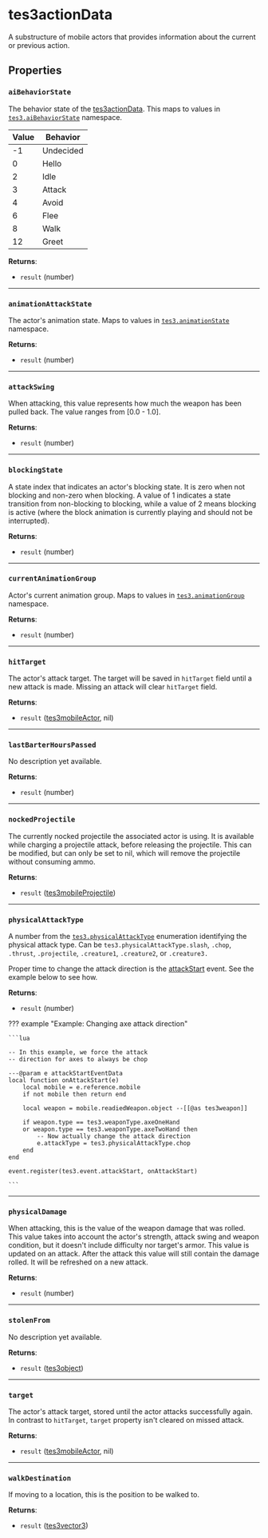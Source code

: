 # tes3actionData
<div class="search_terms" style="display: none">tes3actiondata, actiondata</div>

<!---
	This file is autogenerated. Do not edit this file manually. Your changes will be ignored.
	More information: https://github.com/MWSE/MWSE/tree/master/docs
-->

A substructure of mobile actors that provides information about the current or previous action.

## Properties

### `aiBehaviorState`
<div class="search_terms" style="display: none">aibehaviorstate</div>

The behavior state of the [tes3actionData](https://mwse.github.io/MWSE/types/tes3actionData). This maps to values in [`tes3.aiBehaviorState`](https://mwse.github.io/MWSE/references/ai-behavior-states/) namespace.

Value | Behavior
----- | ---------
-1    | Undecided
 0    | Hello
 2    | Idle
 3    | Attack
 4    | Avoid
 6    | Flee
 8    | Walk
12    | Greet

**Returns**:

* `result` (number)

***

### `animationAttackState`
<div class="search_terms" style="display: none">animationattackstate</div>

The actor's animation state. Maps to values in [`tes3.animationState`](https://mwse.github.io/MWSE/references/animation-states/) namespace.

**Returns**:

* `result` (number)

***

### `attackSwing`
<div class="search_terms" style="display: none">attackswing</div>

When attacking, this value represents how much the weapon has been pulled back. The value ranges from [0.0 - 1.0].

**Returns**:

* `result` (number)

***

### `blockingState`
<div class="search_terms" style="display: none">blockingstate</div>

A state index that indicates an actor's blocking state. It is zero when not blocking and non-zero when blocking. A value of 1 indicates a state transition from non-blocking to blocking, while a value of 2 means blocking is active (where the block animation is currently playing and should not be interrupted).

**Returns**:

* `result` (number)

***

### `currentAnimationGroup`
<div class="search_terms" style="display: none">currentanimationgroup</div>

Actor's current animation group. Maps to values in [`tes3.animationGroup`](https://mwse.github.io/MWSE/references/animation-groups/) namespace.

**Returns**:

* `result` (number)

***

### `hitTarget`
<div class="search_terms" style="display: none">hittarget</div>

The actor's attack target. The target will be saved in `hitTarget` field until a new attack is made. Missing an attack will clear `hitTarget` field.

**Returns**:

* `result` ([tes3mobileActor](../types/tes3mobileActor.md), nil)

***

### `lastBarterHoursPassed`
<div class="search_terms" style="display: none">lastbarterhourspassed</div>

No description yet available.

**Returns**:

* `result` (number)

***

### `nockedProjectile`
<div class="search_terms" style="display: none">nockedprojectile</div>

The currently nocked projectile the associated actor is using. It is available while charging a projectile attack, before releasing the projectile. This can be modified, but can only be set to nil, which will remove the projectile without consuming ammo.

**Returns**:

* `result` ([tes3mobileProjectile](../types/tes3mobileProjectile.md))

***

### `physicalAttackType`
<div class="search_terms" style="display: none">physicalattacktype</div>

A number from the [`tes3.physicalAttackType`](https://mwse.github.io/MWSE/references/physical-attack-types/) enumeration identifying the physical attack type. Can be `tes3.physicalAttackType.slash`, `.chop`, `.thrust`, `.projectile`, `.creature1`, `.creature2`, or `.creature3.`

Proper time to change the attack direction is the [attackStart](https://mwse.github.io/MWSE/events/attackStart/) event. See the example below to see how.

**Returns**:

* `result` (number)

??? example "Example: Changing axe attack direction"

	```lua
	
	-- In this example, we force the attack
	-- direction for axes to always be chop
	
	---@param e attackStartEventData
	local function onAttackStart(e)
		local mobile = e.reference.mobile
		if not mobile then return end
	
		local weapon = mobile.readiedWeapon.object --[[@as tes3weapon]]
	
		if weapon.type == tes3.weaponType.axeOneHand
		or weapon.type == tes3.weaponType.axeTwoHand then
			-- Now actually change the attack direction
			e.attackType = tes3.physicalAttackType.chop
		end
	end
	
	event.register(tes3.event.attackStart, onAttackStart)

	```

***

### `physicalDamage`
<div class="search_terms" style="display: none">physicaldamage</div>

When attacking, this is the value of the weapon damage that was rolled. This value takes into account the actor's strength, attack swing and weapon condition, but it doesn't include difficulty nor target's armor. This value is updated on an attack. After the attack this value will still contain the damage rolled. It will be refreshed on a new attack.

**Returns**:

* `result` (number)

***

### `stolenFrom`
<div class="search_terms" style="display: none">stolenfrom</div>

No description yet available.

**Returns**:

* `result` ([tes3object](../types/tes3object.md))

***

### `target`
<div class="search_terms" style="display: none">target</div>

The actor's attack target, stored until the actor attacks successfully again. In contrast to `hitTarget`, `target` property isn't cleared on missed attack.

**Returns**:

* `result` ([tes3mobileActor](../types/tes3mobileActor.md), nil)

***

### `walkDestination`
<div class="search_terms" style="display: none">walkdestination</div>

If moving to a location, this is the position to be walked to.

**Returns**:

* `result` ([tes3vector3](../types/tes3vector3.md))

